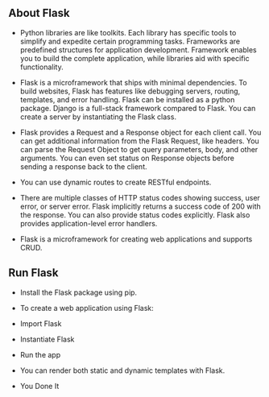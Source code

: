 ## About Flask
- Python libraries are like toolkits. Each library has specific tools to simplify and expedite certain programming tasks. Frameworks are predefined structures for application development. Framework enables you to build the complete application, while libraries aid with specific functionality.

- Flask is a microframework that ships with minimal dependencies. To build websites, Flask has features like debugging servers, routing, templates, and error handling. Flask can be installed as a python package. Django is a full-stack framework compared to Flask. You can create a server by instantiating the Flask class.

- Flask provides a Request and a Response object for each client call. You can get additional information from the Flask Request, like headers. You can parse the Request Object to get query parameters, body, and other arguments. You can even set status on Response objects before sending a response back to the client.

- You can use dynamic routes to create RESTful endpoints.

- There are multiple classes of HTTP status codes showing success, user error, or server error. Flask implicitly returns a success code of 200 with the response. You can also provide status codes explicitly. Flask also provides application-level error handlers.

- Flask is a microframework for creating web applications and supports CRUD.

## Run Flask
- Install the Flask package using pip.

- To create a web application using Flask:

- Import Flask

- Instantiate Flask

- Run the app

- You can render both static and dynamic templates with Flask.
- You Done It
